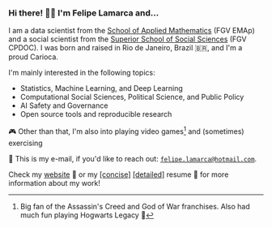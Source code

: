 ### Hi there! 👋🏼 I'm Felipe Lamarca and...

I am a data scientist from the [School of Applied Mathematics](https://emap.fgv.br/en) (FGV EMAp) and a social scientist from the [Superior School of Social Sciences](https://cpdoc.fgv.br/en) (FGV CPDOC). I was born and raised in Rio de Janeiro, Brazil 🇧🇷, and I'm a proud Carioca.

I'm mainly interested in the following topics:

- Statistics, Machine Learning, and Deep Learning
- Computational Social Sciences, Political Science, and Public Policy
- AI Safety and Governance
- Open source tools and reproducible research

🎮 Other than that, I'm also into playing video games[^1] and (sometimes) exercising

📧 This is my e-mail, if you'd like to reach out: <a href = "mailto:felipe.lamarca@hotmail.com" target="_blank">```felipe.lamarca@hotmail.com```</a>. 

Check my [website](https://felipelmc.github.io/) 🔗 or my [[concise]](https://drive.google.com/file/d/1aX5t0YRDJhJa1XPqzSN7xi8YAMUpNyA1/view?usp=sharing) [[detailed]](https://drive.google.com/file/d/1-gCNDi-t3uZO87_fVRIEpkCRfN3o18Zd/view?usp=drive_link) resume 📄 for more information about my work! 

<!-- ### 📰 News -->

<!-- **August 06, 2024**  
I've been accepted into the [AI Safety Fundamentals: Governance](https://aisafetyfundamentals.com/governance/?utm_campaign=Send+email%3A+Application+decisions&utm_content=Accept+participant&utm_medium=email_action&utm_source=customer.io) course, offered by [BlueDot Impact](https://bluedot.org/). I look forward to deepening my understanding of AI Governance, connecting with others in the field, and contributing to impactful work in AI Safety. -->

<!-- **August 01, 2024**  
I've started a new role as a Teaching Assistant for Quantitative Methods II, under the supervision of [Professor Jairo Nicolau, PhD](https://cpdoc.fgv.br/equipe/jaironicolau). My goal is to help students from the Social Sciences to learn useful skills for industry, academia, and government, such as programming and statistics. -->

<!-- **June 18, 2024**  
The research project of my undergraduate thesis, titled _The determinants of electoral success in legislative elections in Brazil: an approach using Bayesian multilevel models_, was approved with full marks. I am deeply grateful to Professors [Jaqueline Zulini, PhD](https://cpdoc.fgv.br/equipe/jaquelinezulini) and [Luiz Max Carvalho, PhD](https://emap.fgv.br/en/professors/luiz-max-fagundes-de-carvalho) for their outstanding supervision. I'm excited to dive deep into this research! -->

<!-- **June 18, 2024**  
I have been accepted to participate in the [Summer Institute in Computational Social Sciences](https://sicss.io/2024/fgv-ecmi-brazil/), hosted by [FGV ECMI](https://ecmi.fgv.br/en), in July 2024. It's an intensive two-week program that offers training in CSS techniques useful for academia, industry, and government. -->

<!-- **June 11, 2024**  
I have been accepted to participate in the next edition of [ML4Good](https://www.ml4good.org/courses/brasil-july-2024), in São Paulo, Brazil, in July 2024. It's a ten-day bootcamp that promotes upskilling in Deep Learning and AI Safety topics. -->
 


<!-- <a href = "mailto:felipe.lamarca@hotmail.com" target="_blank"><img src="https://img.shields.io/badge/Microsoft_Outlook-0078D4?style=for-the-badge&logo=microsoft-outlook&logoColor=white" target="_blank"></a> <a href="https://www.linkedin.com/in/felipe-lamarca-893a541a1/" target="_blank"><img src="https://img.shields.io/badge/-LinkedIn-%230077B5?style=for-the-badge&logo=linkedin&logoColor=white" target="_blank"></a> -->


<!-- <div> -->
<!-- <img align="center" src="http://github-profile-summary-cards.vercel.app/api/cards/profile-details?username=felipelmc&theme=github_dark"/> -->
<!-- <br> -->
<!-- <br> -->
<!-- <img align="center" height="200em" src="https://github-profile-summary-cards.vercel.app/api/cards/stats?username=felipelmc&theme=github_dark"/> -->
<!-- <img align="center" height="180em" src="http://github-profile-summary-cards.vercel.app/api/cards/productive-time?username=felipelmc&theme=github_dark&utcOffset=8"> -->
<!-- <img align="center" height="200em" src="http://github-profile-summary-cards.vercel.app/api/cards/most-commit-language?username=felipelmc&theme=github_dark&exclude=scilab"/>
<!-- </div> -->

<!-- <br> -->
    
  
<!-- <div> -->
<!-- <a target="_blank"><img src="https://img.shields.io/badge/Python-3776AB?style=for-the-badge&logo=python&logoColor=white" target="_blank"></a> -->
<!-- <a target="_blank"><img src="https://img.shields.io/badge/R-276DC3?style=for-the-badge&logo=r&logoColor=white" target="_blank"></a> -->
<!-- <a target="_blank"><img src="https://img.shields.io/badge/MySQL-00000F?style=for-the-badge&logo=mysql&logoColor=white" target="_blank"></a> -->
<!-- <a target="_blank"><img src="https://img.shields.io/badge/MongoDB-4EA94B?style=for-the-badge&logo=mongodb&logoColor=white" target="_blank"></a> -->
<!-- <a target="_blank"><img src="https://img.shields.io/badge/Git-E34F26?style=for-the-badge&logo=git&logoColor=white" target="_blank"></a> -->
<!-- <a target="_blank"><img src="https://img.shields.io/badge/Linux-E34F26?style=for-the-badge&logo=linux&logoColor=black" target="_blank"></a> -->
<!-- </div> -->

[^1]: Big fan of the Assassin's Creed and God of War franchises. Also had much fun playing Hogwarts Legacy 🔮
